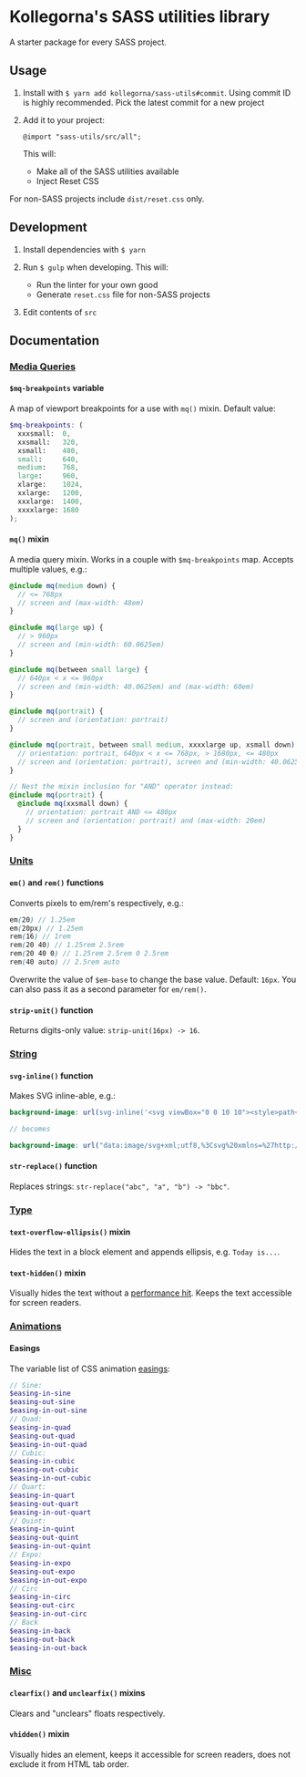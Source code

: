 # Kollegorna's SASS utilities library

A starter package for every SASS project.

## Usage

1. Install with `$ yarn add kollegorna/sass-utils#commit`. Using commit ID is highly recommended. Pick the latest commit for a new project
2. Add it to your project:

   `@import "sass-utils/src/all";`

    This will:
    - Make all of the SASS utilities available
    - Inject Reset CSS

For non-SASS projects include `dist/reset.css` only.

## Development

1. Install dependencies with `$ yarn`
2. Run `$ gulp` when developing. This will:
    - Run the linter for your own good
    - Generate `reset.css` file for non-SASS projects

3. Edit contents of `src`

## Documentation

### [Media Queries](https://github.com/kollegorna/sass-utils/blob/master/src/_mq.scss)

#### `$mq-breakpoints` variable

A map of viewport breakpoints for a use with `mq()` mixin. Default value:

```scss
$mq-breakpoints: (
  xxxsmall:  0,
  xxsmall:   320,
  xsmall:    480,
  small:     640,
  medium:    768,
  large:     960,
  xlarge:    1024,
  xxlarge:   1200,
  xxxlarge:  1400,
  xxxxlarge: 1680
);
```

#### `mq()` mixin

A media query mixin. Works in a couple with `$mq-breakpoints` map. Accepts multiple values, e.g.:

```scss
@include mq(medium down) {
  // <= 768px
  // screen and (max-width: 48em)
}

@include mq(large up) {
  // > 960px
  // screen and (min-width: 60.0625em)
}

@include mq(between small large) {
  // 640px < x <= 960px
  // screen and (min-width: 40.0625em) and (max-width: 60em)
}

@include mq(portrait) {
  // screen and (orientation: portrait)
}

@include mq(portrait, between small medium, xxxxlarge up, xsmall down) {
  // orientation: portrait, 640px < x <= 768px, > 1680px, <= 480px
  // screen and (orientation: portrait), screen and (min-width: 40.0625em) and (max-width: 48em),  screen and (min-width: 105.0625em), screen and (max-width: 20em)
}

// Nest the mixin inclusion for "AND" operator instead:
@include mq(portrait) {
  @include mq(xxsmall down) {
    // orientation: portrait AND <= 480px
    // screen and (orientation: portrait) and (max-width: 20em)
  }
}
```

### [Units](https://github.com/kollegorna/sass-utils/blob/master/src/_units.scss)

#### `em()` and `rem()` functions

Converts pixels to em/rem's respectively, e.g.:

```scss
em(20) // 1.25em
em(20px) // 1.25em
rem(16) // 1rem
rem(20 40) // 1.25rem 2.5rem
rem(20 40 0) // 1.25rem 2.5rem 0 2.5rem
rem(40 auto) // 2.5rem auto
```

Overwrite the value of `$em-base` to change the base value. Default: `16px`. You can also pass it as a second parameter for `em/rem()`.

#### `strip-unit()` function

Returns digits-only value: `strip-unit(16px) -> 16`.

### [String](https://github.com/kollegorna/sass-utils/blob/master/src/_string.scss)

#### `svg-inline()` function

Makes SVG inline-able, e.g.:

```scss
background-image: url(svg-inline('<svg viewBox="0 0 10 10"><style>path{fill:#c00;}</style><path d="m5 9-3-4h2v-4h2v4h2z"/></svg>'));

// becomes

background-image: url("data:image/svg+xml;utf8,%3Csvg%20xmlns=%27http://www.w3.org/2000/svg%27%20viewBox=%220%200%2010%2010%22%3E%3Cstyle%3Epath{fill:#c00;}%3C/style%3E%3Cpath%20d=%22m5%209-3-4h2v-4h2v4h2z%22/%3E%3C/svg%3E");
```

#### `str-replace()` function

Replaces strings: `str-replace("abc", "a", "b") -> "bbc"`.

### [Type](https://github.com/kollegorna/sass-utils/blob/master/src/_type.scss)

#### `text-overflow-ellipsis()` mixin

Hides the text in a block element and appends ellipsis, e.g. `Today is...`.

#### `text-hidden()` mixin

Visually hides the text without a [performance hit](http://www.zeldman.com/2012/03/01/replacing-the-9999px-hack-new-image-replacement/). Keeps the text accessible for screen readers.

### [Animations](https://github.com/kollegorna/sass-utils/blob/master/src/_animations.scss)

#### Easings

The variable list of CSS animation [easings](http://easings.net):

```scss
// Sine:
$easing-in-sine
$easing-out-sine
$easing-in-out-sine
// Quad:
$easing-in-quad
$easing-out-quad
$easing-in-out-quad
// Cubic:
$easing-in-cubic
$easing-out-cubic
$easing-in-out-cubic
// Quart:
$easing-in-quart
$easing-out-quart
$easing-in-out-quart
// Quint:
$easing-in-quint
$easing-out-quint
$easing-in-out-quint
// Expo:
$easing-in-expo
$easing-out-expo
$easing-in-out-expo
// Circ
$easing-in-circ
$easing-out-circ
$easing-in-out-circ
// Back
$easing-in-back
$easing-out-back
$easing-in-out-back
```

### [Misc](https://github.com/kollegorna/sass-utils/blob/master/src/_misc.scss)

#### `clearfix()` and `unclearfix()` mixins

Clears and "unclears" floats respectively.

#### `vhidden()` mixin

Visually hides an element, keeps it accessible for screen readers, does not exclude it from HTML tab order.
